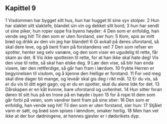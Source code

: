 ## Kapittel 9

1 Visdommen har bygget sitt hus, hun har hugget til sine syv stolper. 
2 Hun har slaktet sitt slaktefe, blandet sin vin og dekket sitt bord; 
3 hun har sendt ut sine piker, hun roper oppe fra byens høyder: 
4 Den som er enfoldig, han vende seg hit! Til den som er uten forstand, sier hun: 
5 Kom, spis av mitt brød og drikk av den vin jeg har blandet! 
6 Gi avkall på deres uforstand, så skal dere leve, og gå bent fram på forstandens vei! 
7 Den som refser en spotter, henter seg selv vanære, og den som viser en ugudelig til rette, får skam av det. 
8 Vis ikke spotteren til rette, for at han ikke skal hate deg! Vis den vise til rette, så skal han elske deg. 
9 Lær den vise, så blir han enda visere, lær den rettferdige, så går han fram i lærdom. 
10 frykte Herren er begynnelsen til visdom, og å kjenne den Hellige er forstand. 
11 For ved meg skal dine dager bli mange, og leveår skal gis deg i rikt mål. 
12 Er du vis, så er du vis til ditt eget gagn, og er du en spotter, skal du alene lide for det. 
13 Dårskapen er en kåt kvinne, bare uforstand og uvitenhet. 
14 Hun sitter foran døren til sitt hus på en trone på en høyde i byen 
15 for å rope til dem som går forbi på veien, som vandrer bent fram på sine stier: 
16 Den som er enfoldig, han vende seg hit! Til den som er uten forstand, sier hun: 
17 Stjålet vann er søtt, og brød som spises i lønndom, smaker herlig. 
18 Men han vet ikke at der bor dødningene, at hennes gjester er i dødsrikets dyp.
